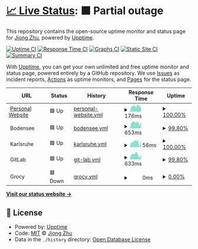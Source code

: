 # [📈 Live Status](https://upptime.jiongzhu.net): <!--live status--> **🟧 Partial outage**

This repository contains the open-source uptime monitor and status page for [Jiong Zhu](https://www.jiongzhu.net), powered by [Upptime](https://github.com/upptime/upptime).

[![Uptime CI](https://github.com/jiong-zhu/upptime/workflows/Uptime%20CI/badge.svg)](https://github.com/jiong-zhu/upptime/actions?query=workflow%3A%22Uptime+CI%22)
[![Response Time CI](https://github.com/jiong-zhu/upptime/workflows/Response%20Time%20CI/badge.svg)](https://github.com/jiong-zhu/upptime/actions?query=workflow%3A%22Response+Time+CI%22)
[![Graphs CI](https://github.com/jiong-zhu/upptime/workflows/Graphs%20CI/badge.svg)](https://github.com/jiong-zhu/upptime/actions?query=workflow%3A%22Graphs+CI%22)
[![Static Site CI](https://github.com/jiong-zhu/upptime/workflows/Static%20Site%20CI/badge.svg)](https://github.com/jiong-zhu/upptime/actions?query=workflow%3A%22Static+Site+CI%22)
[![Summary CI](https://github.com/jiong-zhu/upptime/workflows/Summary%20CI/badge.svg)](https://github.com/jiong-zhu/upptime/actions?query=workflow%3A%22Summary+CI%22)

With [Upptime](https://upptime.js.org), you can get your own unlimited and free uptime monitor and status page, powered entirely by a GitHub repository. We use [Issues](https://github.com/jiong-zhu/upptime/issues) as incident reports, [Actions](https://github.com/jiong-zhu/upptime/actions) as uptime monitors, and [Pages](https://upptime.jiongzhu.net) for the status page.

<!--start: status pages-->
<!-- This summary is generated by Upptime (https://github.com/upptime/upptime) -->
<!-- Do not edit this manually, your changes will be overwritten -->
<!-- prettier-ignore -->
| URL | Status | History | Response Time | Uptime |
| --- | ------ | ------- | ------------- | ------ |
| <img alt="" src="https://icons.duckduckgo.com/ip3/www.jiongzhu.net.ico" height="13"> [Personal Website](https://www.jiongzhu.net) | 🟩 Up | [personal-website.yml](https://github.com/jiong-zhu/upptime/commits/HEAD/history/personal-website.yml) | <details><summary><img alt="Response time graph" src="./graphs/personal-website/response-time-week.png" height="20"> 176ms</summary><br><a href="https://upptime.jiongzhu.net/history/personal-website"><img alt="Response time 179" src="https://img.shields.io/endpoint?url=https%3A%2F%2Fraw.githubusercontent.com%2Fjiong-zhu%2Fupptime%2FHEAD%2Fapi%2Fpersonal-website%2Fresponse-time.json"></a><br><a href="https://upptime.jiongzhu.net/history/personal-website"><img alt="24-hour response time 122" src="https://img.shields.io/endpoint?url=https%3A%2F%2Fraw.githubusercontent.com%2Fjiong-zhu%2Fupptime%2FHEAD%2Fapi%2Fpersonal-website%2Fresponse-time-day.json"></a><br><a href="https://upptime.jiongzhu.net/history/personal-website"><img alt="7-day response time 176" src="https://img.shields.io/endpoint?url=https%3A%2F%2Fraw.githubusercontent.com%2Fjiong-zhu%2Fupptime%2FHEAD%2Fapi%2Fpersonal-website%2Fresponse-time-week.json"></a><br><a href="https://upptime.jiongzhu.net/history/personal-website"><img alt="30-day response time 170" src="https://img.shields.io/endpoint?url=https%3A%2F%2Fraw.githubusercontent.com%2Fjiong-zhu%2Fupptime%2FHEAD%2Fapi%2Fpersonal-website%2Fresponse-time-month.json"></a><br><a href="https://upptime.jiongzhu.net/history/personal-website"><img alt="1-year response time 182" src="https://img.shields.io/endpoint?url=https%3A%2F%2Fraw.githubusercontent.com%2Fjiong-zhu%2Fupptime%2FHEAD%2Fapi%2Fpersonal-website%2Fresponse-time-year.json"></a></details> | <details><summary><a href="https://upptime.jiongzhu.net/history/personal-website">100.00%</a></summary><a href="https://upptime.jiongzhu.net/history/personal-website"><img alt="All-time uptime 99.99%" src="https://img.shields.io/endpoint?url=https%3A%2F%2Fraw.githubusercontent.com%2Fjiong-zhu%2Fupptime%2FHEAD%2Fapi%2Fpersonal-website%2Fuptime.json"></a><br><a href="https://upptime.jiongzhu.net/history/personal-website"><img alt="24-hour uptime 100.00%" src="https://img.shields.io/endpoint?url=https%3A%2F%2Fraw.githubusercontent.com%2Fjiong-zhu%2Fupptime%2FHEAD%2Fapi%2Fpersonal-website%2Fuptime-day.json"></a><br><a href="https://upptime.jiongzhu.net/history/personal-website"><img alt="7-day uptime 100.00%" src="https://img.shields.io/endpoint?url=https%3A%2F%2Fraw.githubusercontent.com%2Fjiong-zhu%2Fupptime%2FHEAD%2Fapi%2Fpersonal-website%2Fuptime-week.json"></a><br><a href="https://upptime.jiongzhu.net/history/personal-website"><img alt="30-day uptime 100.00%" src="https://img.shields.io/endpoint?url=https%3A%2F%2Fraw.githubusercontent.com%2Fjiong-zhu%2Fupptime%2FHEAD%2Fapi%2Fpersonal-website%2Fuptime-month.json"></a><br><a href="https://upptime.jiongzhu.net/history/personal-website"><img alt="1-year uptime 100.00%" src="https://img.shields.io/endpoint?url=https%3A%2F%2Fraw.githubusercontent.com%2Fjiong-zhu%2Fupptime%2FHEAD%2Fapi%2Fpersonal-website%2Fuptime-year.json"></a></details>
| <img alt="" src="https://icons.duckduckgo.com/ip3/null.ico" height="13"> Bodensee | 🟩 Up | [bodensee.yml](https://github.com/jiong-zhu/upptime/commits/HEAD/history/bodensee.yml) | <details><summary><img alt="Response time graph" src="./graphs/bodensee/response-time-week.png" height="20"> 653ms</summary><br><a href="https://upptime.jiongzhu.net/history/bodensee"><img alt="Response time 758" src="https://img.shields.io/endpoint?url=https%3A%2F%2Fraw.githubusercontent.com%2Fjiong-zhu%2Fupptime%2FHEAD%2Fapi%2Fbodensee%2Fresponse-time.json"></a><br><a href="https://upptime.jiongzhu.net/history/bodensee"><img alt="24-hour response time 630" src="https://img.shields.io/endpoint?url=https%3A%2F%2Fraw.githubusercontent.com%2Fjiong-zhu%2Fupptime%2FHEAD%2Fapi%2Fbodensee%2Fresponse-time-day.json"></a><br><a href="https://upptime.jiongzhu.net/history/bodensee"><img alt="7-day response time 653" src="https://img.shields.io/endpoint?url=https%3A%2F%2Fraw.githubusercontent.com%2Fjiong-zhu%2Fupptime%2FHEAD%2Fapi%2Fbodensee%2Fresponse-time-week.json"></a><br><a href="https://upptime.jiongzhu.net/history/bodensee"><img alt="30-day response time 745" src="https://img.shields.io/endpoint?url=https%3A%2F%2Fraw.githubusercontent.com%2Fjiong-zhu%2Fupptime%2FHEAD%2Fapi%2Fbodensee%2Fresponse-time-month.json"></a><br><a href="https://upptime.jiongzhu.net/history/bodensee"><img alt="1-year response time 735" src="https://img.shields.io/endpoint?url=https%3A%2F%2Fraw.githubusercontent.com%2Fjiong-zhu%2Fupptime%2FHEAD%2Fapi%2Fbodensee%2Fresponse-time-year.json"></a></details> | <details><summary><a href="https://upptime.jiongzhu.net/history/bodensee">99.80%</a></summary><a href="https://upptime.jiongzhu.net/history/bodensee"><img alt="All-time uptime 99.20%" src="https://img.shields.io/endpoint?url=https%3A%2F%2Fraw.githubusercontent.com%2Fjiong-zhu%2Fupptime%2FHEAD%2Fapi%2Fbodensee%2Fuptime.json"></a><br><a href="https://upptime.jiongzhu.net/history/bodensee"><img alt="24-hour uptime 98.57%" src="https://img.shields.io/endpoint?url=https%3A%2F%2Fraw.githubusercontent.com%2Fjiong-zhu%2Fupptime%2FHEAD%2Fapi%2Fbodensee%2Fuptime-day.json"></a><br><a href="https://upptime.jiongzhu.net/history/bodensee"><img alt="7-day uptime 99.80%" src="https://img.shields.io/endpoint?url=https%3A%2F%2Fraw.githubusercontent.com%2Fjiong-zhu%2Fupptime%2FHEAD%2Fapi%2Fbodensee%2Fuptime-week.json"></a><br><a href="https://upptime.jiongzhu.net/history/bodensee"><img alt="30-day uptime 98.31%" src="https://img.shields.io/endpoint?url=https%3A%2F%2Fraw.githubusercontent.com%2Fjiong-zhu%2Fupptime%2FHEAD%2Fapi%2Fbodensee%2Fuptime-month.json"></a><br><a href="https://upptime.jiongzhu.net/history/bodensee"><img alt="1-year uptime 99.65%" src="https://img.shields.io/endpoint?url=https%3A%2F%2Fraw.githubusercontent.com%2Fjiong-zhu%2Fupptime%2FHEAD%2Fapi%2Fbodensee%2Fuptime-year.json"></a></details>
| <img alt="" src="https://icons.duckduckgo.com/ip3/null.ico" height="13"> Karlsruhe | 🟩 Up | [karlsruhe.yml](https://github.com/jiong-zhu/upptime/commits/HEAD/history/karlsruhe.yml) | <details><summary><img alt="Response time graph" src="./graphs/karlsruhe/response-time-week.png" height="20"> 56ms</summary><br><a href="https://upptime.jiongzhu.net/history/karlsruhe"><img alt="Response time 49" src="https://img.shields.io/endpoint?url=https%3A%2F%2Fraw.githubusercontent.com%2Fjiong-zhu%2Fupptime%2FHEAD%2Fapi%2Fkarlsruhe%2Fresponse-time.json"></a><br><a href="https://upptime.jiongzhu.net/history/karlsruhe"><img alt="24-hour response time 71" src="https://img.shields.io/endpoint?url=https%3A%2F%2Fraw.githubusercontent.com%2Fjiong-zhu%2Fupptime%2FHEAD%2Fapi%2Fkarlsruhe%2Fresponse-time-day.json"></a><br><a href="https://upptime.jiongzhu.net/history/karlsruhe"><img alt="7-day response time 56" src="https://img.shields.io/endpoint?url=https%3A%2F%2Fraw.githubusercontent.com%2Fjiong-zhu%2Fupptime%2FHEAD%2Fapi%2Fkarlsruhe%2Fresponse-time-week.json"></a><br><a href="https://upptime.jiongzhu.net/history/karlsruhe"><img alt="30-day response time 60" src="https://img.shields.io/endpoint?url=https%3A%2F%2Fraw.githubusercontent.com%2Fjiong-zhu%2Fupptime%2FHEAD%2Fapi%2Fkarlsruhe%2Fresponse-time-month.json"></a><br><a href="https://upptime.jiongzhu.net/history/karlsruhe"><img alt="1-year response time 49" src="https://img.shields.io/endpoint?url=https%3A%2F%2Fraw.githubusercontent.com%2Fjiong-zhu%2Fupptime%2FHEAD%2Fapi%2Fkarlsruhe%2Fresponse-time-year.json"></a></details> | <details><summary><a href="https://upptime.jiongzhu.net/history/karlsruhe">100.00%</a></summary><a href="https://upptime.jiongzhu.net/history/karlsruhe"><img alt="All-time uptime 63.79%" src="https://img.shields.io/endpoint?url=https%3A%2F%2Fraw.githubusercontent.com%2Fjiong-zhu%2Fupptime%2FHEAD%2Fapi%2Fkarlsruhe%2Fuptime.json"></a><br><a href="https://upptime.jiongzhu.net/history/karlsruhe"><img alt="24-hour uptime 100.00%" src="https://img.shields.io/endpoint?url=https%3A%2F%2Fraw.githubusercontent.com%2Fjiong-zhu%2Fupptime%2FHEAD%2Fapi%2Fkarlsruhe%2Fuptime-day.json"></a><br><a href="https://upptime.jiongzhu.net/history/karlsruhe"><img alt="7-day uptime 100.00%" src="https://img.shields.io/endpoint?url=https%3A%2F%2Fraw.githubusercontent.com%2Fjiong-zhu%2Fupptime%2FHEAD%2Fapi%2Fkarlsruhe%2Fuptime-week.json"></a><br><a href="https://upptime.jiongzhu.net/history/karlsruhe"><img alt="30-day uptime 98.36%" src="https://img.shields.io/endpoint?url=https%3A%2F%2Fraw.githubusercontent.com%2Fjiong-zhu%2Fupptime%2FHEAD%2Fapi%2Fkarlsruhe%2Fuptime-month.json"></a><br><a href="https://upptime.jiongzhu.net/history/karlsruhe"><img alt="1-year uptime 70.80%" src="https://img.shields.io/endpoint?url=https%3A%2F%2Fraw.githubusercontent.com%2Fjiong-zhu%2Fupptime%2FHEAD%2Fapi%2Fkarlsruhe%2Fuptime-year.json"></a></details>
| <img alt="" src="https://icons.duckduckgo.com/ip3/null.ico" height="13"> GitLab | 🟩 Up | [git-lab.yml](https://github.com/jiong-zhu/upptime/commits/HEAD/history/git-lab.yml) | <details><summary><img alt="Response time graph" src="./graphs/git-lab/response-time-week.png" height="20"> 633ms</summary><br><a href="https://upptime.jiongzhu.net/history/git-lab"><img alt="Response time 723" src="https://img.shields.io/endpoint?url=https%3A%2F%2Fraw.githubusercontent.com%2Fjiong-zhu%2Fupptime%2FHEAD%2Fapi%2Fgit-lab%2Fresponse-time.json"></a><br><a href="https://upptime.jiongzhu.net/history/git-lab"><img alt="24-hour response time 607" src="https://img.shields.io/endpoint?url=https%3A%2F%2Fraw.githubusercontent.com%2Fjiong-zhu%2Fupptime%2FHEAD%2Fapi%2Fgit-lab%2Fresponse-time-day.json"></a><br><a href="https://upptime.jiongzhu.net/history/git-lab"><img alt="7-day response time 633" src="https://img.shields.io/endpoint?url=https%3A%2F%2Fraw.githubusercontent.com%2Fjiong-zhu%2Fupptime%2FHEAD%2Fapi%2Fgit-lab%2Fresponse-time-week.json"></a><br><a href="https://upptime.jiongzhu.net/history/git-lab"><img alt="30-day response time 714" src="https://img.shields.io/endpoint?url=https%3A%2F%2Fraw.githubusercontent.com%2Fjiong-zhu%2Fupptime%2FHEAD%2Fapi%2Fgit-lab%2Fresponse-time-month.json"></a><br><a href="https://upptime.jiongzhu.net/history/git-lab"><img alt="1-year response time 700" src="https://img.shields.io/endpoint?url=https%3A%2F%2Fraw.githubusercontent.com%2Fjiong-zhu%2Fupptime%2FHEAD%2Fapi%2Fgit-lab%2Fresponse-time-year.json"></a></details> | <details><summary><a href="https://upptime.jiongzhu.net/history/git-lab">99.80%</a></summary><a href="https://upptime.jiongzhu.net/history/git-lab"><img alt="All-time uptime 99.27%" src="https://img.shields.io/endpoint?url=https%3A%2F%2Fraw.githubusercontent.com%2Fjiong-zhu%2Fupptime%2FHEAD%2Fapi%2Fgit-lab%2Fuptime.json"></a><br><a href="https://upptime.jiongzhu.net/history/git-lab"><img alt="24-hour uptime 98.57%" src="https://img.shields.io/endpoint?url=https%3A%2F%2Fraw.githubusercontent.com%2Fjiong-zhu%2Fupptime%2FHEAD%2Fapi%2Fgit-lab%2Fuptime-day.json"></a><br><a href="https://upptime.jiongzhu.net/history/git-lab"><img alt="7-day uptime 99.80%" src="https://img.shields.io/endpoint?url=https%3A%2F%2Fraw.githubusercontent.com%2Fjiong-zhu%2Fupptime%2FHEAD%2Fapi%2Fgit-lab%2Fuptime-week.json"></a><br><a href="https://upptime.jiongzhu.net/history/git-lab"><img alt="30-day uptime 98.32%" src="https://img.shields.io/endpoint?url=https%3A%2F%2Fraw.githubusercontent.com%2Fjiong-zhu%2Fupptime%2FHEAD%2Fapi%2Fgit-lab%2Fuptime-month.json"></a><br><a href="https://upptime.jiongzhu.net/history/git-lab"><img alt="1-year uptime 99.68%" src="https://img.shields.io/endpoint?url=https%3A%2F%2Fraw.githubusercontent.com%2Fjiong-zhu%2Fupptime%2FHEAD%2Fapi%2Fgit-lab%2Fuptime-year.json"></a></details>
| <img alt="" src="https://icons.duckduckgo.com/ip3/null.ico" height="13"> Grocy | 🟥 Down | [grocy.yml](https://github.com/jiong-zhu/upptime/commits/HEAD/history/grocy.yml) | <details><summary><img alt="Response time graph" src="./graphs/grocy/response-time-week.png" height="20"> 0ms</summary><br><a href="https://upptime.jiongzhu.net/history/grocy"><img alt="Response time 0" src="https://img.shields.io/endpoint?url=https%3A%2F%2Fraw.githubusercontent.com%2Fjiong-zhu%2Fupptime%2FHEAD%2Fapi%2Fgrocy%2Fresponse-time.json"></a><br><a href="https://upptime.jiongzhu.net/history/grocy"><img alt="24-hour response time 0" src="https://img.shields.io/endpoint?url=https%3A%2F%2Fraw.githubusercontent.com%2Fjiong-zhu%2Fupptime%2FHEAD%2Fapi%2Fgrocy%2Fresponse-time-day.json"></a><br><a href="https://upptime.jiongzhu.net/history/grocy"><img alt="7-day response time 0" src="https://img.shields.io/endpoint?url=https%3A%2F%2Fraw.githubusercontent.com%2Fjiong-zhu%2Fupptime%2FHEAD%2Fapi%2Fgrocy%2Fresponse-time-week.json"></a><br><a href="https://upptime.jiongzhu.net/history/grocy"><img alt="30-day response time 0" src="https://img.shields.io/endpoint?url=https%3A%2F%2Fraw.githubusercontent.com%2Fjiong-zhu%2Fupptime%2FHEAD%2Fapi%2Fgrocy%2Fresponse-time-month.json"></a><br><a href="https://upptime.jiongzhu.net/history/grocy"><img alt="1-year response time 0" src="https://img.shields.io/endpoint?url=https%3A%2F%2Fraw.githubusercontent.com%2Fjiong-zhu%2Fupptime%2FHEAD%2Fapi%2Fgrocy%2Fresponse-time-year.json"></a></details> | <details><summary><a href="https://upptime.jiongzhu.net/history/grocy">0.00%</a></summary><a href="https://upptime.jiongzhu.net/history/grocy"><img alt="All-time uptime 33.21%" src="https://img.shields.io/endpoint?url=https%3A%2F%2Fraw.githubusercontent.com%2Fjiong-zhu%2Fupptime%2FHEAD%2Fapi%2Fgrocy%2Fuptime.json"></a><br><a href="https://upptime.jiongzhu.net/history/grocy"><img alt="24-hour uptime 0.00%" src="https://img.shields.io/endpoint?url=https%3A%2F%2Fraw.githubusercontent.com%2Fjiong-zhu%2Fupptime%2FHEAD%2Fapi%2Fgrocy%2Fuptime-day.json"></a><br><a href="https://upptime.jiongzhu.net/history/grocy"><img alt="7-day uptime 0.00%" src="https://img.shields.io/endpoint?url=https%3A%2F%2Fraw.githubusercontent.com%2Fjiong-zhu%2Fupptime%2FHEAD%2Fapi%2Fgrocy%2Fuptime-week.json"></a><br><a href="https://upptime.jiongzhu.net/history/grocy"><img alt="30-day uptime 0.00%" src="https://img.shields.io/endpoint?url=https%3A%2F%2Fraw.githubusercontent.com%2Fjiong-zhu%2Fupptime%2FHEAD%2Fapi%2Fgrocy%2Fuptime-month.json"></a><br><a href="https://upptime.jiongzhu.net/history/grocy"><img alt="1-year uptime 0.00%" src="https://img.shields.io/endpoint?url=https%3A%2F%2Fraw.githubusercontent.com%2Fjiong-zhu%2Fupptime%2FHEAD%2Fapi%2Fgrocy%2Fuptime-year.json"></a></details>

<!--end: status pages-->

[**Visit our status website →**](https://upptime.jiongzhu.net)

## 📄 License

- Powered by: [Upptime](https://github.com/upptime/upptime)
- Code: [MIT](./LICENSE) © [Jiong Zhu](https://www.jiongzhu.net)
- Data in the `./history` directory: [Open Database License](https://opendatacommons.org/licenses/odbl/1-0/)
